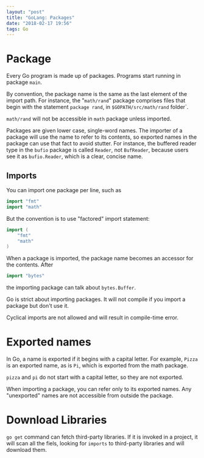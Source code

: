 ```yaml
---
layout: "post"
title: "GoLang: Packages"
date: "2018-02-17 19:56"
tags: Go
---
```


# Package
Every Go program is made up of packages. Programs start running in package `main`.

By convention, the package name is the same as the last element of the import path. For instance, the "`math/rand`" package comprises files that begin with the statement `package rand`, in `$GOPATH/src/math/rand` folder`.

`math/rand` will not be accessible in `math` package unless imported.

Packages are given lower case, single-word names. The importer of a package will use the name to refer to its contents, so exported names in the package can use that fact to avoid stutter. For instance, the buffered reader type in the `bufio` package is called `Reader`, not `BufReader`, because users see it as `bufio.Reader`, which is a clear, concise name.

## Imports
You can import one package per line, such as

```go
import "fmt"
import "math"
```
But the convention is to use "factored" import statement:

```go
import (
	"fmt"
	"math"
)
```

When a package is imported, the package name becomes an accessor for the contents. After
```go
import "bytes"
```
the importing package can talk about `bytes.Buffer`.

Go is strict about importing packages. It will not compile if you import a package but don't use it.

Cyclical imports are not allowed and will result in compile-time error.

# Exported names

In Go, a name is exported if it begins with a capital letter. For example, `Pizza` is an exported name, as is `Pi`, which is exported from the math package.

`pizza` and `pi` do not start with a capital letter, so they are not exported.

When importing a package, you can refer only to its exported names. Any "unexported" names are not accessible from outside the package.

# Download Libraries
`go get` command can fetch third-party libraries. If it is invoked in a project, it will scan all the fiels, looking for `imports` to third-party libraries and will download them.
